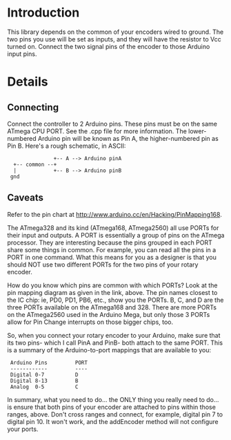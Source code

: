 # Introduction #

This library depends on the common of your encoders wired to ground.  The two pins you use will be set as inputs, and they will have the resistor to Vcc turned on.  Connect the two signal pins of the encoder to those Arduino input pins.

# Details #

## Connecting ##
Connect the controller to 2 Arduino pins.  These pins must be on the same ATmega CPU PORT.  See the .cpp file for more information.  The lower-numbered Arduino pin will be known as Pin A, the higher-numbered pin as Pin B.  Here's a rough schematic, in ASCII:
```
               +-- A --> Arduino pinA
  +-- common --+
  |            +-- B --> Arduino pinB
 gnd
```

## Caveats ##
Refer to the pin chart at http://www.arduino.cc/en/Hacking/PinMapping168.

The ATmega328 and its kind (ATmega168, ATmega2560) all use PORTs for their input and outputs.  A PORT is essentially a group of pins on the ATmega processor.  They are interesting because the pins grouped in each PORT share some things in common.  For example, you can read all the pins in a PORT in one command.  What this means for you as a designer is that you should NOT use two different PORTs for the two pins of your rotary encoder.

How do you know which pins are common with which PORTs?  Look at the pin mapping diagram as given in the link, above.  The pin names closest to the IC chip:  ie, PD0, PD1, PB6, etc., show you the PORTs.  B, C, and D are the three PORTs available on the ATmega168 and 328.  There are more PORTs on the ATmega2560 used in the Arduino Mega, but only those 3 PORTs allow for Pin Change interrupts on those bigger chips, too.

So, when you connect your rotary encoder to your Arduino, make sure that its two pins- which I call PinA and PinB- both attach to the same PORT.  This is a summary of the Arduino-to-port mappings that are available to you:
```
 Arduino Pins         PORT
 ------------         ----
 Digital 0-7          D
 Digital 8-13         B
 Analog  0-5          C
```

In summary, what you need to do... the ONLY thing you really need to do... is ensure that both pins of your encoder are attached to pins within those ranges, above.  Don't cross ranges and connect, for example, digital pin 7 to digital pin 10.  It won't work, and the addEncoder method will not configure your ports.